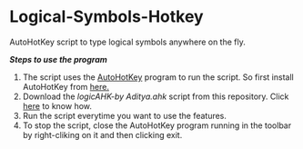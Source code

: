# Logical-Symbols-Hotkey
 AutoHotKey script to type logical symbols anywhere on the fly.
 
 ***Steps to use the program***
 1. The script uses the [AutoHotKey](https://www.autohotkey.com/) program to run the script. So first install AutoHotKey from [here.](https://www.autohotkey.com/)
 2. Download the *logicAHK-by Aditya.ahk* script from this repository. Click [here](https://www.wikihow.com/Download-a-File-from-GitHub) to know how.
 3. Run the script everytime you want to use the features.
 4. To stop the script, close the AutoHotKey program running in the toolbar by right-cliking on it and then clicking exit.
 
 